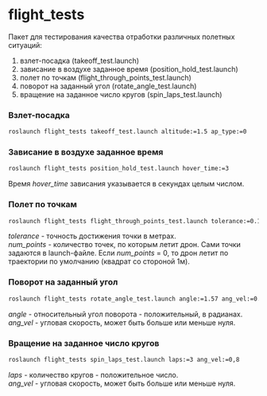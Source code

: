 # flight_tests  
Пакет для тестирования качества отработки различных полетных ситуаций:  
1. взлет-посадка (takeoff_test.launch)  
2. зависание в воздухе заданное время (position_hold_test.launch)  
3. полет по точкам (flight_through_points_test.launch)  
4. поворот на заданный угол (rotate_angle_test.launch)  
5. вращение на заданное число кругов (spin_laps_test.launch)

### Взлет-посадка  
```bash  
roslaunch flight_tests takeoff_test.launch altitude:=1.5 ap_type:=0
```  
### Зависание в воздухе заданное время  
```bash  
roslaunch flight_tests position_hold_test.launch hover_time:=3
```  
Время *hover_time* зависания указывается в секундах целым числом.  

### Полет по точкам  
```bash  
roslaunch flight_tests flight_through_points_test.launch tolerance:=0.1 num_points:=0 altitude:=1.5
```  
*tolerance* - точность достижения точки в метрах.  
*num_points* - количество точек, по которым летит дрон. Сами точки задаются в launch-файле. Если *num_points* = 0, то дрон летит по траектории по умолчанию (квадрат со стороной 1м).  
### Поворот на заданный угол  
```bash  
roslaunch flight_tests rotate_angle_test.launch angle:=1.57 ang_vel:=0.8
```  
*angle* - относительный угол поворота - положительный, в радианах.  
*ang_vel* - угловая скорость, может быть больше или меньше нуля.  
### Вращение на заданное число кругов
```bash  
roslaunch flight_tests spin_laps_test.launch laps:=3 ang_vel:=0,8
```  
*laps* - количество кругов - положительное число.  
*ang_vel* - угловая скорость, может быть больше или меньше нуля.  
